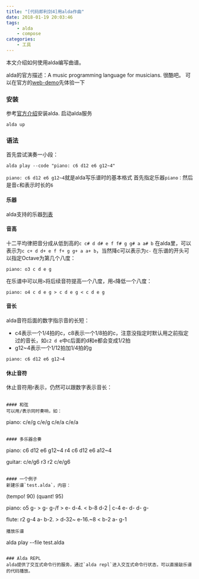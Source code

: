 ```yaml
---
title: "[代码即利剑4]用alda作曲"
date: 2018-01-19 20:03:46
tags:
    - alda
    - compose
categories:
    - 工具
---
```


本文介绍如何使用alda编写曲谱。

<!-- more -->

alda的官方描述：A music programming language for musicians.
很酷吧。
可以在官方的[web-demo](http://alda-lang.github.io/web-demo/)先体验一下

### 安装
参考[官方介绍](https://github.com/alda-lang/alda#installation)安装alda.
启动alda服务
```
alda up
```

### 语法
首先尝试演奏一小段：
```
alda play --code "piano: c6 d12 e6 g12~4"
```

`piano: c6 d12 e6 g12~4`就是alda写乐谱时的基本格式
首先指定乐器`piano：`然后是音`c`和表示时长的`6`

#### 乐器
alda支持的乐器[列表](https://github.com/alda-lang/alda/blob/master/doc/list-of-instruments.md)

#### 音高
十二平均律把音分成从低到高的`c c# d d# e f f# g g# a a# b`
在alda里，可以表示为`c c+ d d+ e f f+ g g+ a a+ b`，当然降c可以表示为`c-`
在乐谱的开头可以指定Octave为第几个八度：
```
piano: o3 c d e g
```

在乐谱中可以用`>`将后续音符提高一个八度，用`<`降低一个八度：
```
piano: o4 c d e g > c d e g < c d e g
```

#### 音长
alda音符后面的数字指示音的长短：
* c4表示一个1/4拍的c，c8表示一个1/8拍的c，注意没指定时默认用之前指定过的音长，如`c2 d e`中c后面的d和e都会变成1/2拍
* g12~4表示一个1/12拍加1/4拍的g
```
piano: c6 d12 e6 g12~4
```

#### 休止音符
休止音符用r表示，仍然可以跟数字表示音长：
```

#### 和弦
可以用/表示同时奏响，如：
```
piano: c/e/g c/e/g c/e/a c/e/a
```

#### 多乐器合奏
```
piano:
  c6 d12 e6 g12~4 r4 c6 d12 e6 a12~4

guitar:
  c/e/g6 r3 r2 c/e/g6
```

#### 一个例子
新建乐谱`test.alda`，内容：
```
(tempo! 90)
(quant! 95)

piano:
  o5 g- > g- g-/f > e- d-4. < b-8 d-2 | c-4 e- d- d- <b-1/>g-

flute:
  r2 g-4 a- b-2. > d-32~ e-16.~8 < b-2 a- g-1
```
播放乐谱
```
alda play --file test.alda
```

### Alda REPL
alda提供了交互式命令行的服务，通过`alda repl`进入交互式命令行状态，可以直接敲乐谱的代码播放。
